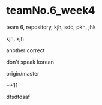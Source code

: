 # teamNo.6_week4





team 6, repository, kjh, sdc, pkh, jhk


kjh, kjh

another correct

don't speak korean

origin/master

++11


dfsdfdsaf